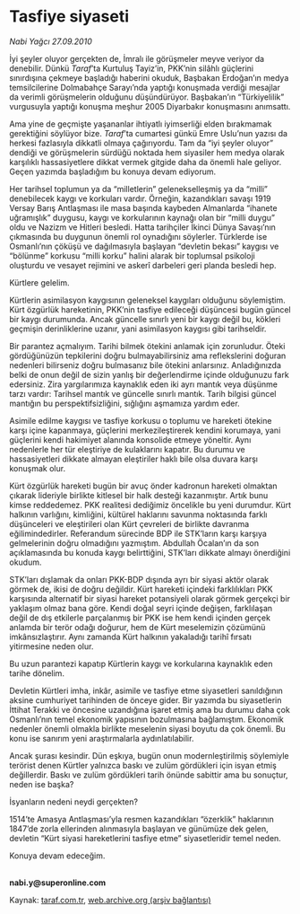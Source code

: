 # Tasfiye siyaseti

*Nabi Yağcı 27.09.2010*

<div class="yazi"><p>İyi şeyler oluyor gerçekten de, İmralı ile görüşmeler meyve veriyor da denebilir. Dünkü <i>Taraf</i>’ta Kurtuluş Tayiz’in, PKK’nin silâhlı güçlerini sınırdışına çekmeye başladığı haberini okuduk, Başbakan Erdoğan’ın medya temsilcilerine Dolmabahçe Sarayı’nda yaptığı konuşmada verdiği mesajlar da verimli görüşmelerin olduğunu düşündürüyor. Başbakan’ın “Türkiyelilik” vurgusuyla yaptığı konuşma meşhur 2005 Diyarbakır konuşmasını anımsattı. </p>
<p>Ama yine de geçmişte yaşananlar ihtiyatlı iyimserliği elden bırakmamak gerektiğini söylüyor bize. <i>Taraf</i>’ta cumartesi günkü Emre Uslu’nun yazısı da herkesi fazlasıyla dikkatli olmaya çağırıyordu. Tam da “iyi şeyler oluyor” dendiği ve görüşmelerin sürdüğü noktada hem siyasiler hem medya olarak karşılıklı hassasiyetlere dikkat vermek gitgide daha da önemli hale geliyor. Geçen yazımda başladığım bu konuya devam ediyorum. </p>
<p>Her tarihsel toplumun ya da “milletlerin” gelenekselleşmiş ya da “milli” denebilecek kaygı ve korkuları vardır. Örneğin, kazandıkları savaşı 1919 Versay Barış Antlaşması ile masa başında kaybeden Almanlarda “ihanete uğramışlık” duygusu, kaygı ve korkularının kaynağı olan bir “milli duygu” oldu ve Nazizm ve Hitleri besledi. Hatta tarihçiler İkinci Dünya Savaşı’nın çıkmasında bu duygunun önemli rol oynadığını söylerler. Türklerde ise Osmanlı’nın çöküşü ve dağılmasıyla başlayan “devletin bekası” kaygısı ve “bölünme” korkusu “milli korku” halini alarak bir toplumsal psikoloji oluşturdu ve vesayet rejimini ve askerî darbeleri geri planda besledi hep. </p>
<p>Kürtlere gelelim. </p>
<p>Kürtlerin asimilasyon kaygısının geleneksel kaygıları olduğunu söylemiştim. Kürt özgürlük hareketinin, PKK’nin tasfiye edileceği düşüncesi bugün güncel bir kaygı durumunda. Ancak güncelle sınırlı yeni bir kaygı değil bu, kökleri geçmişin derinliklerine uzanır, yani asimilasyon kaygısı gibi tarihseldir. </p>
<p>Bir parantez açmalıyım. Tarihi bilmek ötekini anlamak için zorunludur. Öteki gördüğünüzün tepkilerini doğru bulmayabilirsiniz ama reflekslerini doğuran nedenleri bilirseniz doğru bulmasanız bile ötekini anlarsınız. Anladığınızda belki de onun değil de sizin yanlış bir değerlendirme içinde olduğunuzu fark edersiniz. Zira yargılarımıza kaynaklık eden iki ayrı mantık veya düşünme tarzı vardır: Tarihsel mantık ve güncelle sınırlı mantık. Tarih bilgisi güncel mantığın bu perspektifsizliğini, sığlığını aşmamıza yardım eder. </p>
<p>Asimile edilme kaygısı ve tasfiye korkusu o toplumu ve hareketi ötekine karşı içine kapanmaya, güçlerini merkezileştirerek kendini korumaya, yani güçlerini kendi hakimiyet alanında konsolide etmeye yöneltir. Aynı nedenlerle her tür eleştiriye de kulaklarını kapatır. Bu durumu ve hassasiyetleri dikkate almayan eleştiriler haklı bile olsa duvara karşı konuşmak olur. </p>
<p>Kürt özgürlük hareketi bugün bir avuç önder kadronun hareketi olmaktan çıkarak lideriyle birlikte kitlesel bir halk desteği kazanmıştır. Artık bunu kimse reddedemez. PKK realitesi dediğimiz öncelikle bu yeni durumdur. Kürt halkının varlığını, kimliğini, kültürel haklarını savunma noktasında farklı düşünceleri ve eleştirileri olan Kürt çevreleri de birlikte davranma eğilimindedirler. Referandum sürecinde BDP ile STK’ların karşı karşıya gelmelerinin doğru olmadığını yazmıştım. Abdullah Öcalan’ın da son açıklamasında bu konuda kaygı belirttiğini, STK’ları dikkate almayı önerdiğini okudum. </p>
<p>STK’ları dışlamak da onları PKK-BDP dışında ayrı bir siyasi aktör olarak görmek de, ikisi de doğru değildir. Kürt hareketi içindeki farklılıkları PKK karşısında alternatif bir siyasi hareket potansiyeli olarak görmek gerçekçi bir yaklaşım olmaz bana göre. Kendi doğal seyri içinde değişen, farklılaşan değil de dış etkilerle parçalanmış bir PKK ise hem kendi içinden gerçek anlamda bir terör odağı doğurur, hem de Kürt meselemizin çözümünü imkânsızlaştırır. Aynı zamanda Kürt halkının yakaladığı tarihî fırsatı yitirmesine neden olur. </p>
<p>Bu uzun parantezi kapatıp Kürtlerin kaygı ve korkularına kaynaklık eden tarihe dönelim.</p>
<p>Devletin Kürtleri imha, inkâr, asimile ve tasfiye etme siyasetleri sanıldığının aksine cumhuriyet tarihinden de önceye gider. Bir yazımda bu siyasetlerin İttihat Terakki ve öncesine uzandığına işaret etmiş ama bu durumu daha çok Osmanlı’nın temel ekonomik yapısının bozulmasına bağlamıştım. Ekonomik nedenler önemli olmakla birlikte meselenin siyasi boyutu da çok önemli. Bu konu ise sanırım yeni araştırmalarla aydınlatılabilir. </p>
<p>Ancak şurası kesindir. Dün eşkıya, bugün onun modernleştirilmiş söylemiyle terörist denen Kürtler yalnızca baskı ve zulüm gördükleri için isyan etmiş değillerdir. Baskı ve zulüm gördükleri tarih önünde sabittir ama bu sonuçtur, neden ise başka? </p>
<p>İsyanların nedeni neydi gerçekten?</p>
<p>1514’te Amasya Antlaşması’yla resmen kazandıkları “özerklik” haklarının 1847’de zorla ellerinden alınmasıyla başlayan ve günümüze dek gelen, devletin “Kürt siyasi hareketlerini tasfiye etme” siyasetleridir temel neden. </p>
<p>Konuya devam edeceğim.</p>
<p><b><br/>nabi.y@superonline.com</b></p></div>

Kaynak: [taraf.com.tr](http://www.taraf.com.tr:80/nabi-yagci/makale-tasfiye-siyaseti.htm), [web.archive.org (arşiv bağlantısı)](http://web.archive.org/web/20100929155001/http://www.taraf.com.tr:80/nabi-yagci/makale-tasfiye-siyaseti.htm)
